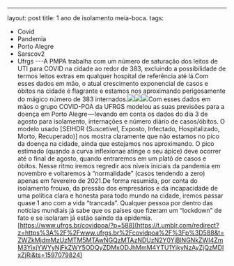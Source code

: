 ---
layout: post
title: 1 ano de isolamento meia-boca.
tags:
- Covid
- Pandemia
- Porto Alegre
- Sarscov2
- Ufrgs
---A PMPA trabalha com um número de saturação dos leitos de UTI para COVID na cidade ao redor de 383, excluindo a possibilidade de termos leitos extras em qualquer hospital de referência até lá.Com esses dados em mão, o atual crescimento exponencial de casos e óbitos na cidade é flagrante e estamos nos aproximando perigosamente do mágico número de 383 internados.![](https://cdn-images-1.medium.com/max/800/1*GYInsXJCGFw_DxZ3AUS1ZQ.png)![](https://cdn-images-1.medium.com/max/800/1*o5ihKrEbtiUUd7c4caPWEA.png)![](https://cdn-images-1.medium.com/max/800/1*uyccB2tVolGChDE4nXcM3A.png)Com esses dados em mãos o grupo COVID-POA da UFRGS modelou as suas previsões para a doença em Porto Alegre — levando em conta os dados do dia 3 de agosto para isolamento, internações e número diário de casos/óbitos. O modelo usado [SEIHDR (Suscetível, Exposto, Infectado, Hospitalizado, Morto, Recuperado)] nos mostra claramente que não estamos no pico da doença na cidade, ainda que estejamos nos aproximando. O pico estimado (quando a curva 
inflexionae atinge o seu ápice) deve ocorrer até o final de agosto, quando entraremos em um platô de casos e óbitos. Nesse ritmo iremos regredir aos níveis iniciais da pandemia em novembro e voltaremos à “normalidade” (casos tendendo a zero) apenas em fevereiro de 2021.De forma resumida, por conta do isolamento frouxo, da pressão dos empresários e da incapacidade de uma política clara e honesta para todo mundo na cidade, iremos passar quase 1 ano com a vida “trancada”. Qualquer pessoa por dentro das notícias mundiais já sabe que os países que fizeram um “lockdown” de fato e se isolaram já estão saindo da epidemia.[https://www.ufrgs.br/covidpoa/?p=588](https://t.umblr.com/redirect?z=https%3A%2F%2Fwww.ufrgs.br%2Fcovidpoa%2F%3Fp%3D588&t=ZWZkMjdmMzUzMTM5MTAwNGQzMTAzNDUzN2Y0YjBlNGNkZWI4ZmM3YixjYWYyNjFkZWY5ODQyZDMxODJhMmM4YTU1YjkyNzAyZjQzMDIxZjRi&ts=1597079824)
